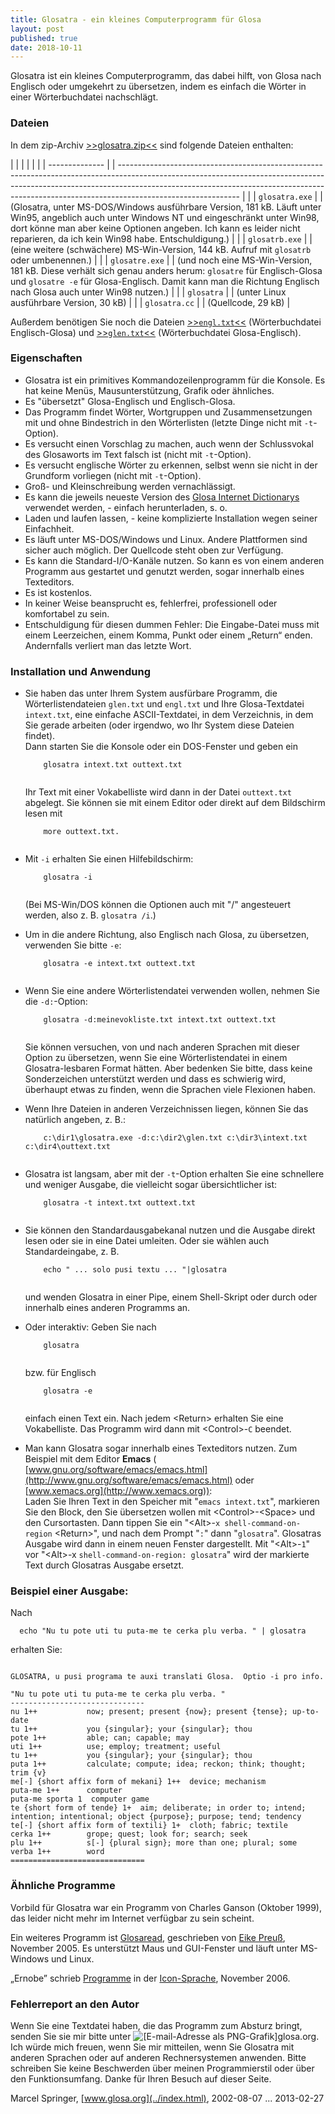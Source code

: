 ```yaml
---
title: Glosatra - ein kleines Computerprogramm für Glosa
layout: post
published: true
date: 2018-10-11
---  
```

  
  



  
  
  

Glosatra ist ein kleines Computerprogramm, das dabei hilft, von Glosa
nach Englisch oder umgekehrt zu übersetzen, indem es einfach die Wörter
in einer Wörterbuchdatei nachschlägt.

  

### Dateien

In dem zip-Archiv [\>\>glosatra.zip\<\<](../dat/glosatra.zip) sind
folgende Dateien enthalten:

|  |                |  |                                                                                                                                                                                                                                                                          |
|  | -------------- |  | ------------------------------------------------------------------------------------------------------------------------------------------------------------------------------------------------------------------------------------------------------------------------ |
|  | `glosatra.exe` |  | (Glosatra, unter MS-DOS/Windows ausführbare Version, 181 kB. Läuft unter Win95, angeblich auch unter Windows NT und eingeschränkt unter Win98, dort könne man aber keine Optionen angeben. Ich kann es leider nicht reparieren, da ich kein Win98 habe. Entschuldigung.) |
|  | `glosatrb.exe` |  | (eine weitere (schwächere) MS-Win-Version, 144 kB. Aufruf mit `glosatrb` oder umbenennen.)                                                                                                                                                                               |
|  | `glosatre.exe` |  | (und noch eine MS-Win-Version, 181 kB. Diese verhält sich genau anders herum: `glosatre` für Englisch-Glosa und `glosatre -e` für Glosa-Englisch. Damit kann man die Richtung Englisch nach Glosa auch unter Win98 nutzen.)                                              |
|  | `glosatra`     |  | (unter Linux ausführbare Version, 30 kB)                                                                                                                                                                                                                                 |
|  | `glosatra.cc`  |  | (Quellcode, 29 kB)                                                                                                                                                                                                                                                       |

Außerdem benötigen Sie noch die Dateien
[\>\>`engl.txt`\<\<](../gid/engl.txt) (Wörterbuchdatei Englisch-Glosa)
und [\>\>`glen.txt`\<\<](../gid/glen.txt) (Wörterbuchdatei
Glosa-Englisch).

  

### Eigenschaften

  - Glosatra ist ein primitives Kommandozeilenprogramm für die Konsole.
    Es hat keine Menüs, Mausunterstützung, Grafik oder ähnliches.
  - Es "übersetzt" Glosa-Englisch und Englisch-Glosa.
  - Das Programm findet Wörter, Wortgruppen und Zusammensetzungen mit
    und ohne Bindestrich in den Wörterlisten (letzte Dinge nicht mit
    `-t`-Option).
  - Es versucht einen Vorschlag zu machen, auch wenn der Schlussvokal
    des Glosaworts im Text falsch ist (nicht mit `-t`-Option).
  - Es versucht englische Wörter zu erkennen, selbst wenn sie nicht in
    der Grundform vorliegen (nicht mit `-t`-Option).
  - Groß- und Kleinschreibung werden vernachlässigt.
  - Es kann die jeweils neueste Version des [Glosa Internet
    Dictionarys](../gid/index.html) verwendet werden, - einfach
    herunterladen, s. o.
  - Laden und laufen lassen, - keine komplizierte Installation wegen
    seiner Einfachheit.
  - Es läuft unter MS-DOS/Windows und Linux. Andere Plattformen sind
    sicher auch möglich. Der Quellcode steht oben zur Verfügung.
  - Es kann die Standard-I/O-Kanäle nutzen. So kann es von einem anderen
    Programm aus gestartet und genutzt werden, sogar innerhalb eines
    Texteditors.
  - Es ist kostenlos.
  - In keiner Weise beansprucht es, fehlerfrei, professionell oder
    komfortabel zu sein.
  - Entschuldigung für diesen dummen Fehler: Die Eingabe-Datei muss mit
    einem Leerzeichen, einem Komma, Punkt oder einem „Return“ enden.
    Andernfalls verliert man das letzte Wort.

  

### Installation und Anwendung

  - Sie haben das unter Ihrem System ausfürbare Programm, die
    Wörterlistendateien `glen.txt` und `engl.txt` und Ihre
    Glosa-Textdatei `intext.txt`, eine einfache ASCII-Textdatei, in dem
    Verzeichnis, in dem Sie gerade arbeiten (oder irgendwo, wo Ihr
    System diese Dateien findet).  
    Dann starten Sie die Konsole oder ein DOS-Fenster und geben ein  
    
    ``` 
        glosatra intext.txt outtext.txt 
      
    ```
    
    Ihr Text mit einer Vokabelliste wird dann in der Datei `outtext.txt`
    abgelegt. Sie können sie mit einem Editor oder direkt auf dem
    Bildschirm lesen mit  
    
    ``` 
        more outtext.txt. 
      
    ```

  - Mit `-i` erhalten Sie einen Hilfebildschirm:  
    
    ``` 
        glosatra -i
      
    ```
    
    (Bei MS-Win/DOS können die Optionen auch mit "/" angesteuert werden,
    also z. B. `glosatra /i`.)  
      

  - Um in die andere Richtung, also Englisch nach Glosa, zu übersetzen,
    verwenden Sie bitte `-e`:
    
    ``` 
        glosatra -e intext.txt outtext.txt
      
    ```

  - Wenn Sie eine andere Wörterlistendatei verwenden wollen, nehmen Sie
    die `-d:`-Option:  
    
    ``` 
        glosatra -d:meinevokliste.txt intext.txt outtext.txt
      
    ```
    
    Sie können versuchen, von und nach anderen Sprachen mit dieser
    Option zu übersetzen, wenn Sie eine Wörterlistendatei in einem
    Glosatra-lesbaren Format hätten. Aber bedenken Sie bitte, dass keine
    Sonderzeichen unterstützt werden und dass es schwierig wird,
    überhaupt etwas zu finden, wenn die Sprachen viele Flexionen
    haben.  
      

  - Wenn Ihre Dateien in anderen Verzeichnissen liegen, können Sie das
    natürlich angeben, z. B.:  
    
    ``` 
        c:\dir1\glosatra.exe -d:c:\dir2\glen.txt c:\dir3\intext.txt c:\dir4\outtext.txt
      
    ```

  - Glosatra ist langsam, aber mit der `-t`-Option erhalten Sie eine
    schnellere und weniger Ausgabe, die vielleicht sogar übersichtlicher
    ist:  
    
    ``` 
        glosatra -t intext.txt outtext.txt
      
    ```

  - Sie können den Standardausgabekanal nutzen und die Ausgabe direkt
    lesen oder sie in eine Datei umleiten. Oder sie wählen auch
    Standardeingabe, z. B.  
    
    ``` 
        echo " ... solo pusi textu ... "|glosatra 
      
    ```
    
    und wenden Glosatra in einer Pipe, einem Shell-Skript oder durch
    oder innerhalb eines anderen Programms an.  
      

  - Oder interaktiv: Geben Sie nach  
    
    ``` 
        glosatra
      
    ```
    
    bzw. für Englisch
    
    ``` 
        glosatra -e
      
    ```
    
    einfach einen Text ein. Nach jedem \<Return\> erhalten Sie eine
    Vokabelliste. Das Programm wird dann mit \<Control\>-`C` beendet.  
      

  - Man kann Glosatra sogar innerhalb eines Texteditors nutzen. Zum
    Beispiel mit dem Editor **Emacs** (
    [www.gnu.org/software/emacs/emacs.html](http://www.gnu.org/software/emacs/emacs.html)
    oder [www.xemacs.org](http://www.xemacs.org)):  
    Laden Sie Ihren Text in den Speicher mit "`emacs intext.txt`",
    markieren Sie den Block, den Sie übersetzen wollen mit
    \<Control\>-\<Space\> und den Cursortasten. Dann tippen Sie ein
    "\<Alt\>-`x shell-command-on-region` \<Return\>", und nach dem
    Prompt "`:`" dann "`glosatra`". Glosatras Ausgabe wird dann in einem
    neuen Fenster dargestellt. Mit "\<Alt\>-`1`" vor "\<Alt\>-x
    `shell-command-on-region: glosatra`" wird der markierte Text durch
    Glosatras Ausgabe ersetzt.

  

### Beispiel einer Ausgabe:

Nach

``` 
  echo "Nu tu pote uti tu puta-me te cerka plu verba. " | glosatra 
```

erhalten Sie:

``` 

GLOSATRA, u pusi programa te auxi translati Glosa.  Optio -i pro info.

"Nu tu pote uti tu puta-me te cerka plu verba. "
------------------------------
nu 1++           now; present; present {now}; present {tense}; up-to-date
tu 1++           you {singular}; your {singular}; thou
pote 1++         able; can; capable; may
uti 1++          use; employ; treatment; useful
tu 1++           you {singular}; your {singular}; thou
puta 1++         calculate; compute; idea; reckon; think; thought; trim {v}
me[-] {short affix form of mekani} 1++  device; mechanism
puta-me 1++      computer
puta-me sporta 1  computer game
te {short form of tende} 1+  aim; deliberate; in order to; intend; intention; intentional; object {purpose}; purpose; tend; tendency
te[-] {short affix form of textili} 1+  cloth; fabric; textile
cerka 1++        grope; quest; look for; search; seek
plu 1++          s[-] {plural sign}; more than one; plural; some
verba 1++        word
==============================
```

  

### Ähnliche Programme

Vorbild für Glosatra war ein Programm von Charles Ganson (Oktober 1999),
das leider nicht mehr im Internet verfügbar zu sein scheint.

Ein weiteres Programm ist
[Glosaread](http://www.eikepreuss.de/glosa/glosaread.shtml), geschrieben
von [Eike Preuß](http://www.eikepreuss.de), November 2005. Es
unterstützt Maus und GUI-Fenster und läuft unter MS-Windows und Linux.

„Ernobe” schrieb
[Programme](http://www.costarricense.cr/pagina/ernobe/proglosa.htm) in
der [Icon-Sprache](http://www.cs.arizona.edu/icon/), November 2006.

  

### Fehlerreport an den Autor

Wenn Sie eine Textdatei haben, die das Programm zum Absturz bringt,
senden Sie sie mir bitte unter ![\[E-mail-Adresse als
PNG-Grafik\]](../pic/emailm.png)glosa.org. Ich würde mich freuen, wenn
Sie mir mitteilen, wenn Sie Glosatra mit anderen Sprachen oder auf
anderen Rechnersystemen anwenden. Bitte schreiben Sie keine Beschwerden
über meinen Programmierstil oder über den Funktionsumfang. Danke für
Ihren Besuch auf dieser Seite.

  

Marcel Springer, [www.glosa.org](../index.html), 2002-08-07
... 2013-02-27

